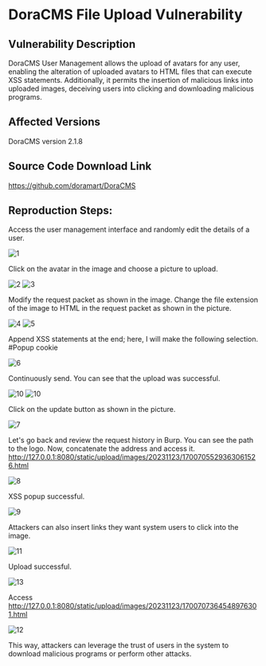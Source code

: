# DoraCMS File Upload Vulnerability

## Vulnerability Description

DoraCMS User Management allows the upload of avatars for any user, enabling the alteration of uploaded avatars to HTML files that can execute XSS statements. Additionally, it permits the insertion of malicious links into uploaded images, deceiving users into clicking and downloading malicious programs.

## Affected Versions

DoraCMS version 2.1.8

## Source Code Download Link

https://github.com/doramart/DoraCMS

## Reproduction Steps:

Access the user management interface and randomly edit the details of a user.

![1](https://github.com/woshinibaba222/DoraCMS-/assets/55568679/421b3b02-7553-47e5-bf7e-7ab17642e026)

Click on the avatar in the image and choose a picture to upload.

![2](https://github.com/woshinibaba222/DoraCMS-/assets/55568679/a3d188e5-bb47-4464-9326-f5682dc5349a)
![3](https://github.com/woshinibaba222/DoraCMS-/assets/55568679/1ebc182f-bb64-4eaa-9f7f-ffa6e520b9a9)

Modify the request packet as shown in the image.
Change the file extension of the image to HTML in the request packet as shown in the picture.

![4](https://github.com/woshinibaba222/DoraCMS-/assets/55568679/2c78306a-8877-4018-8f26-d5f1d3ac0749)
![5](https://github.com/woshinibaba222/DoraCMS-/assets/55568679/1b485dd9-2ae3-4e9a-be2b-568f01ac33e1)

Append XSS statements at the end; here, I will make the following selection.
#Popup cookie
<script>alert(document.cookie)</script>

![6](https://github.com/woshinibaba222/DoraCMS-/assets/55568679/3f7bf6e3-c654-40f2-9ac2-5ba389340669)

Continuously send.
You can see that the upload was successful.

![10](https://github.com/woshinibaba222/DoraCMS-/assets/55568679/bc2e6132-93fd-4881-bbc6-fa841e42fec2)
![10](https://github.com/woshinibaba222/DoraCMS-/assets/55568679/4f6890b3-6da9-4090-a7e5-ecefed661688)

Click on the update button as shown in the picture.

![7](https://github.com/woshinibaba222/DoraCMS-/assets/55568679/bdd4e1ef-a482-41d9-b002-6b357ea723aa)

Let's go back and review the request history in Burp. You can see the path to the logo. Now, concatenate the address and access it.
http://127.0.0.1:8080/static/upload/images/20231123/1700705529363061526.html

![8](https://github.com/woshinibaba222/DoraCMS-/assets/55568679/8aac5cd9-8a58-403e-9fbe-b7193262963e)

XSS popup successful.

![9](https://github.com/woshinibaba222/DoraCMS-/assets/55568679/7dfbe3e9-92ad-4060-8644-15350d68e360)

Attackers can also insert links they want system users to click into the image.

![11](https://github.com/woshinibaba222/DoraCMS-/assets/55568679/4eb66df6-ce02-4a1f-9e91-47ca33e8a75b)

Upload successful.

![13](https://github.com/woshinibaba222/DoraCMS-/assets/55568679/fc494cb9-7ba7-4578-8007-ae711e6c3e31)

Access  http://127.0.0.1:8080/static/upload/images/20231123/1700707364548976301.html

![12](https://github.com/woshinibaba222/DoraCMS-/assets/55568679/b3778c42-c677-423f-9282-2d26466560b7)

This way, attackers can leverage the trust of users in the system to download malicious programs or perform other attacks.

